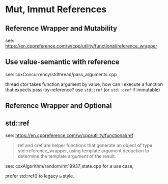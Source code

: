 # Mut, Immut References

## Reference Wrapper and Mutability

see: <https://en.cppreference.com/w/cpp/utility/functional/reference_wrapper>


## Use value-semantic with reference

see: cxxConcurrency/stdthread/pass_arguments.cpp

thread ctor takes function argument by value, how can I execute a function
that expects pass-by-reference? use `std::ref` (or `std::cref` if immutable)

## Reference Wrapper and Optional

## std::ref

see: <https://en.cppreference.com/w/cpp/utility/functional/ref>

> ref and cref are helper functions that generate an object of type 
> std::reference_wrapper, using template argument deduction to determine the 
> template argument of the result.

see: cxxAlgorithm/random/mt19937_state.cpp for a use case;

prefer std::ref() to legacy `&` style.

